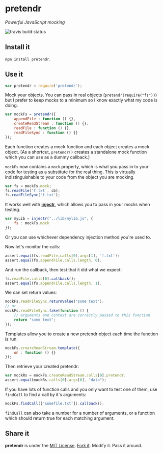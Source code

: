 # pretendr #

_Powerful JavaScript mocking_

![travis build status](https://travis-ci.org/nathanmacinnes/pretendr.svg)

## Install it ##

`npm install pretendr`.

## Use it ##

````javascript
var pretendr = require('pretendr');
````

Mock your objects. You can pass in real objects (`pretendr(require("fs"))`) but
I prefer to keep mocks to a minimum so I know exactly what my code is doing.

````javascript
var mockFs = pretendr({
    appendFile : function () {},
    createReadStream : function () {},
	readFile : function () {},
	readFileSync : function () {}
});
````

Each function creates a mock function and each object creates a mock object. (As
a shortcut, `pretendr()` creates a standalone mock function which you can use as
a dummy callback.)

`mockFs` now contains a `mock` property, which is what you pass in to your code
for testing as a substitute for the real thing. This is virtually
indistinguishable to your code from the object you are mocking.

````javascript
var fs = mockFs.mock;
fs.readFile('f.txt', cb);
fs.readFileSync('f.txt');
````

It works well with [**injectr**](https://github.com/nathanmacinnes/injectr),
which allows you to pass in your mocks when testing.

````js
var myLib = injectr("../lib/mylib.js", {
    fs : mockFs.mock
});
````

Or you can use whichever dependency injection method you're used to.

Now let's monitor the calls:

````javascript
assert.equal(fs.readFile.calls[0].args[1], 'f.txt');
assert.equal(fs.appendFile.calls.length, 0);
````

And run the callback, then test that it did what we expect:

````javascript
fs.readFile.calls[0].callback();
assert.equal(fs.appendFile.calls.length, 1);
````

We can set return values:
````javascript
mockFs.readFileSync.returnValue("some text");
// or
mockFs.readFileSync.fake(function () {
    // arguments and context are correctly passed to this function
    return "some text";
});
````

Templates allow you to create a new pretendr object each time the function is
run:
````js
mockFs.createReadStream.template({
    on : function () {}
});
````

Then retrieve your created pretendr:

````js
var mockRs = mockFs.createReadStream.calls[0].pretendr;
assert.equal(mockRs.calls[0].args[0], "data");
````

If you have lots of function calls and you only want to test one of them, use
`findCall` to find a call by it's arguments:

````js
mockFs.findCall(['somefile.txt']).callback();
````

`findCall` can also take a number for a number of arguments, or a function which
should return true for each matching argument.

## Share it ##

**pretendr** is under the [MIT License](http://www.opensource.org/licenses/MIT).
[Fork it](https://github.com/nathanmacinnes/pretendr). Modify it. Pass it
around.
